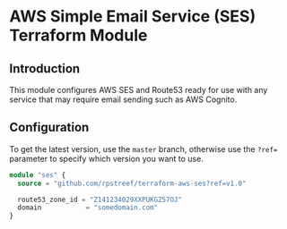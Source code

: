# AWS Simple Email Service (SES) Terraform Module

## Introduction

This module configures AWS SES and Route53 ready for use with any service that may require email sending such as AWS Cognito.

## Configuration

To get the latest version, use the ``master`` branch, otherwise use the ``?ref=`` parameter to specify which version you want to use.

```terraform
module "ses" {
  source = "github.com/rpstreef/terraform-aws-ses?ref=v1.0"

  route53_zone_id = "Z141234029XXPUKGZ57OJ"
  domain           = "somedomain.com"
}
```
